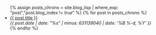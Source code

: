 <ul>
    {% assign posts_chrono = site.blog_lisp | where_exp: "post","post.blog_index != true" %}
    {% for post in posts_chrono %}
    <li class="post-item">
        <a class="post-title" href="{{ post.url }}"><span>{{ post.title }}</span></a>
        <div class="post-date"><i>{{ post.date | date: "%s" | minus: 631139040 | date: '%B %-d, %Y' }}</i></div>
    </li>
    {% endfor %}
</ul>
